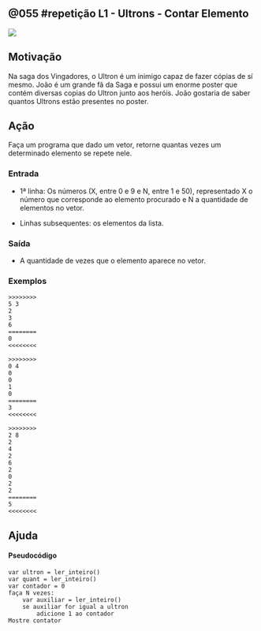 ## @055 #repetição L1 - Ultrons - Contar Elemento

![](https://raw.githubusercontent.com/qxcodefup/moodle/master/base/055/__capa.jpg)
[](https://raw.githubusercontent.com/qxcodefup/moodle/master/base/055/t.tio)
## Motivação

Na saga dos Vingadores, o Ultron é um inimigo capaz de fazer cópias de sí mesmo. João é um grande fã da Saga e possui um enorme poster que contém diversas copias do Ultron junto aos heróis. João gostaria de saber quantos Ultrons estão presentes no poster.

## Ação

Faça um programa que dado um vetor, retorne quantas vezes um determinado elemento se repete nele.

### Entrada

* 1ª linha: Os números (X, entre 0 e 9 e N, entre 1 e 50), representado X o número que corresponde ao elemento procurado e N a quantidade de elementos no vetor.

* Linhas subsequentes: os elementos da lista.

### Saída

* A quantidade de vezes que o elemento aparece no vetor.

### Exemplos

```
>>>>>>>>
5 3
2
3
6
========
0
<<<<<<<<

>>>>>>>>
0 4
0
0
1
0
========
3
<<<<<<<<

>>>>>>>>
2 8
2
4
2
6
2
0
2
2
========
5
<<<<<<<<
```
## Ajuda
#### Pseudocódigo
```
var ultron = ler_inteiro()
var quant = ler_inteiro()
var contador = 0
faça N vezes:
    var auxiliar = ler_inteiro()
    se auxiliar for igual a ultron
        adicione 1 ao contador
Mostre contator
```


